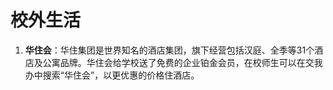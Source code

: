 # 校外生活

1. **华住会**：华住集团是世界知名的酒店集团，旗下经营包括汉庭、全季等31个酒店及公寓品牌。华住会给学校送了免费的企业铂金会员，在校师生可以在交我办中搜索“华住会”，以更优惠的价格住酒店。
